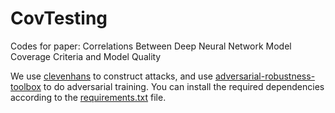 # CovTesting 

Codes for paper: Correlations Between Deep Neural Network Model Coverage Criteria and Model Quality



We use [clevenhans](https://github.com/tensorflow/cleverhans) to construct attacks, and use [adversarial-robustness-toolbox](https://github.com/IBM/adversarial-robustness-toolbox) to do adversarial training. You can install the required dependencies according to the [requirements.txt](https://github.com/DNNTesting/CovTesting/blob/master/requirements.txt) file. 





